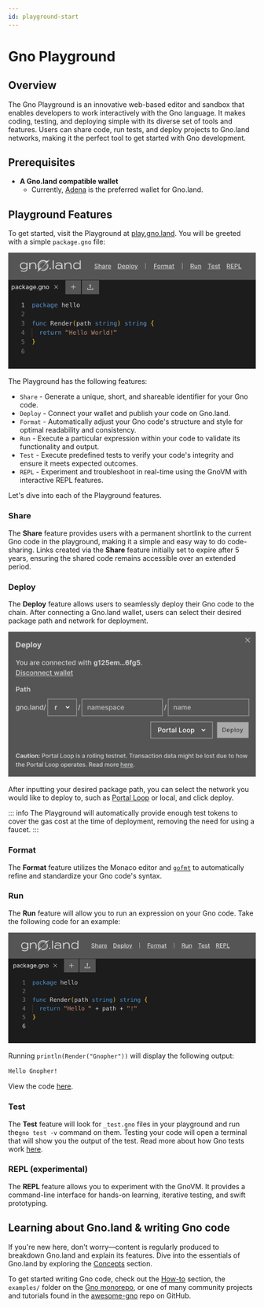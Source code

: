 ```yaml
---
id: playground-start
---
```


# Gno Playground

## Overview

The Gno Playground is an innovative web-based editor and sandbox that enables
developers to work interactively with the Gno language. It makes coding,
testing, and deploying simple with its diverse set of tools and features.
Users can share code, run tests, and deploy projects to Gno.land networks,
making it the perfect tool to get started with Gno development.

## Prerequisites

- **A Gno.land compatible wallet**
  - Currently, [Adena](https://www.adena.app/) is the preferred wallet for Gno.land.

## Playground Features

To get started, visit the Playground at [play.gno.land](https://play.gno.land). You will be greeted with a simple `package.gno` file:

![default_playground](../assets/getting-started/playground/default_playground.png)

The Playground has the following features:
- `Share` - Generate a unique, short, and shareable identifier for your Gno code.
- `Deploy` - Connect your wallet and publish your code on Gno.land.
- `Format` - Automatically adjust your Gno code's structure and style for optimal readability and consistency.
- `Run` - Execute a particular expression within your code to validate its functionality and output.
- `Test` - Execute predefined tests to verify your code's integrity and ensure it meets expected outcomes.
- `REPL` - Experiment and troubleshoot in real-time using the GnoVM with interactive REPL features.

Let's dive into each of the Playground features.

### Share

The **Share** feature provides users with a permanent shortlink to the current
Gno code in the playground, making it a simple and easy way to do code-sharing.
Links created via the **Share** feature initially set to expire after 5 years,
ensuring the shared code remains accessible over an extended period.

### Deploy

The **Deploy** feature allows users to seamlessly deploy their Gno code to the 
chain. After connecting a Gno.land wallet, users can select their desired 
package path and network for deployment.

![default_deploy](../assets/getting-started/playground/default_deploy.png)

After inputting your desired package path, you can select the network you would 
like to deploy to, such as [Portal Loop](../concepts/portal-loop.md) or local,
and click deploy.

::: info
The Playground will automatically provide enough test tokens to cover the gas 
cost at the time of deployment, removing the need for using a faucet.
:::

### Format

The **Format** feature utilizes the Monaco editor and
[`gofmt`](https://pkg.go.dev/cmd/gofmt) to automatically refine and standardize 
your Gno code's syntax.

### Run

The **Run** feature will allow you to run an expression on your Gno code. Take the following code
for an example:

[![run_example](../assets/getting-started/playground/run.png)](https://play.gno.land/p/nBq2W8drjMy)

Running `println(Render("Gnopher"))` will display the following output:

```bash
Hello Gnopher!
```

View the code [here](https://play.gno.land/p/nBq2W8drjMy).

### Test

The **Test** feature will look for `_test.gno` files in your playground and run 
the`gno test -v` command on them. Testing your code will open a terminal that
will show you the output of the test. Read more about how Gno tests work
[here](../concepts/gno-test.md).

### REPL (experimental)

The **REPL** feature allows you to experiment with the GnoVM.
It provides a command-line interface for hands-on learning, iterative testing, and swift prototyping.

## Learning about Gno.land & writing Gno code

If you're new here, don't worry&mdash;content is regularly produced to breakdown
Gno.land and explain its features. Dive into the essentials of Gno.land by 
exploring the [Concepts](../concepts/concepts.md) section.

To get started writing Gno code, check out the
[How-to](../how-to-guides/how-to-guides.md) section, the `examples/` folder on
the [Gno monorepo](https://github.com/gnolang/gno), or one of many community projects and tutorials found in the 
[awesome-gno](https://github.com/gnolang/awesome-gno/blob/main/README.md) repo on GitHub.